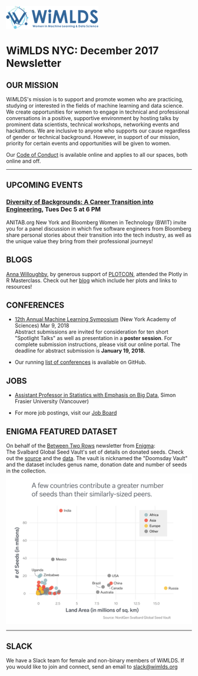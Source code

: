 ![wimlds](images/Logo-Blue-reduced.png)  

# WiMLDS NYC:  December 2017 Newsletter

## OUR MISSION

WiMLDS's mission is to support and promote women who are practicing, studying or interested in the fields of machine learning and data science.  We create opportunities for women to engage in technical and professional conversations in a positive, supportive environment by hosting talks by prominent data scientists, technical workshops, networking events and hackathons.  We are inclusive to anyone who supports our cause regardless of gender or technical background.  However, in support of our mission, priority for certain events and opportunities will be given to women.  

Our [Code of Conduct](https://github.com/WiMLDS/starter-kit/wiki/Code-of-conduct) is available online and applies to all our spaces, both online and off.

---

## UPCOMING EVENTS
### [Diversity of Backgrounds: A Career Transition into Engineering](https://www.bloomberg.com/event-registration/?id=72909), Tues Dec 5 at 6 PM
ANITAB.org New York and Bloomberg Women in Technology (BWIT) invite you for a panel discussion in which five software engineers from Bloomberg share personal stories about their transition into the tech industry, as well as the unique value they bring from their professional journeys!  


## BLOGS 
[Anna Willoughby](https://www.linkedin.com/in/anna-willoughby/), by generous support of [PLOTCON](https://plotcon.plot.ly/), attended the Plotly in R Masterclass.  Check out her [blog](http://wimlds.org/anna-willoughby-plotcon-2017-plotly-masterclass/) which include her plots and links to resources!


## CONFERENCES 

* [12th Annual Machine Learning Symposium](https://github.com/WiMLDS/conferences/blob/master/2018/2018_03_09_ml_symposium.md) (New York Academy of Sciences) Mar 9, 2018  
Abstract submissions are invited for consideration for ten short "Spotlight Talks" as well as presentation in a **poster session**. For complete submission instructions, please visit our online portal. The deadline for abstract submission is **January 19, 2018.**

* Our running [list of conferences](https://github.com/WiMLDS/conferences) is available on GitHub.

## JOBS 

* [Assistant Professor in Statistics with Emphasis on Big Data](http://wimlds.org/job/simoin-fraser-university-2-assistant-professor-in-statistics-with-emphasis-on-big-data/), Simon Frasier University (Vancouver)

* For more job postings, visit our [Job Board](http://wimlds.org/jobs/)


## ENIGMA FEATURED DATASET 
On behalf of the [Between Two Rows](https://us5.campaign-archive.com/home/?u=04aa10cf99e0998bd8e69a109&id=e53dcad000) newsletter from [Enigma](https://www.enigma.com):  
The Svalbard Global Seed Vault's set of details on donated seeds. Check out the [source](https://www.nordgen.org/sgsv/index.php?page=sgsv_information_list) and the [data](https://public.enigma.com/datasets/svalbard-global-seed-vault-seed-samples/a44eb598-e372-4385-af38-d31606f27b19). The vault is nicknamed the "Doomsday Vault" and the dataset includes genus name, donation date and number of seeds in the collection.
![seeds](images/seeds-01.png)  

---

## SLACK
We have a Slack team for female and non-binary members of WiMLDS.  If you would like to join and connect, send an email to slack@wimlds.org

